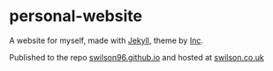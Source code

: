 personal-website
================

A website for myself, made with [Jekyll](http://jekyllrb.com/), theme by [Inc](https://sendtoinc.com).

Published to the repo [swilson96.github.io](https://github.com/swilson96/swilson96.github.io) and hosted at [swilson.co.uk](http://swilson.co.uk)
